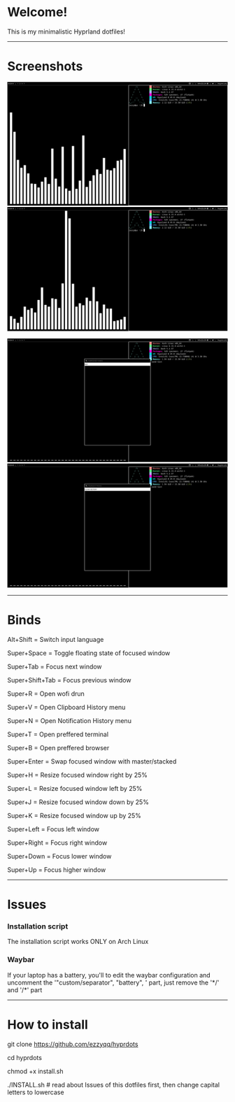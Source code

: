# Welcome!
This is my minimalistic Hyprland dotfiles!

---

# Screenshots
![Desktop 1](screenshots/1.png)
![Desktop 2](screenshots/2.png)

![Notifications](screenshots/3.png)
![Clipboard](screenshots/4.png)

---

# Binds
Alt+Shift = Switch input language

Super+Space = Toggle floating state of focused window

Super+Tab = Focus next window

Super+Shift+Tab = Focus previous window

Super+R = Open wofi drun

Super+V = Open Clipboard History menu

Super+N = Open Notification History menu

Super+T = Open preffered terminal

Super+B = Open preffered browser

Super+Enter = Swap focused window with master/stacked

Super+H = Resize focused window right by 25%

Super+L = Resize focused window left by 25%

Super+J = Resize focused window down by 25%

Super+K = Resize focused window up by 25%

Super+Left = Focus left window

Super+Right = Focus right window

Super+Down = Focus lower window

Super+Up = Focus higher window

---

# Issues
### Installation script
The installation script works ONLY on Arch Linux

### Waybar
If your laptop has a battery, you'll to edit the waybar configuration and uncomment the '"custom/separator", "battery", ' part, just remove the '\*/' and '\/*' part

---

# How to install
git clone https://github.com/ezzyqq/hyprdots

cd hyprdots

chmod +x install.sh

./INSTALL.sh   # read about Issues of this dotfiles first, then change capital letters to lowercase

